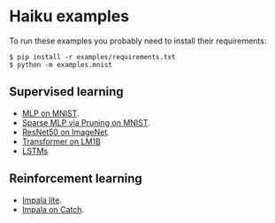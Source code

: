 # Haiku examples

To run these examples you probably need to install their requirements:

```shell
$ pip install -r examples/requirements.txt
$ python -m examples.mnist
```

## Supervised learning

* [MLP on MNIST](https://github.com/deepmind/dm-haiku/blob/main/examples/mnist.py).
* [Sparse MLP via Pruning on MNIST](https://github.com/deepmind/dm-haiku/blob/main/examples/mnist_pruning.py).
* [ResNet50 on ImageNet](https://github.com/deepmind/dm-haiku/tree/main/examples/imagenet/).
* [Transformer on LM1B](https://github.com/deepmind/dm-haiku/blob/main/examples/transformer/train.py)
* [LSTMs](https://colab.research.google.com/github/deepmind/dm-haiku/blob/main/examples/haiku_lstms.ipynb)

## Reinforcement learning

* [Impala lite](https://github.com/deepmind/dm-haiku/blob/main/examples/impala_lite.py).
* [Impala on Catch](https://github.com/deepmind/dm-haiku/blob/main/examples/impala/run_catch.py).
